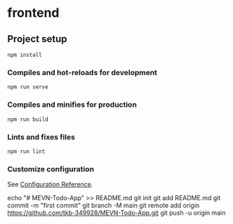 # frontend

## Project setup
```
npm install
```

### Compiles and hot-reloads for development
```
npm run serve
```

### Compiles and minifies for production
```
npm run build
```

### Lints and fixes files
```
npm run lint
```

### Customize configuration
See [Configuration Reference](https://cli.vuejs.org/config/).



echo "# MEVN-Todo-App" >> README.md
git init
git add README.md
git commit -m "first commit"
git branch -M main
git remote add origin https://github.com/tkb-349928/MEVN-Todo-App.git
git push -u origin main